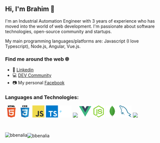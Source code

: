 ## Hi, I'm Brahim 👋

I'm an Industrial Automation Engineer with 3 years of experience who has moved into the world of web development. I'm passionate about software technologies, open-source community and startups.

My main programming languages/platforms are: Javascript (I love Typescript), Node.js, Angular, Vue.js.

### Find me around the web 🌐

- 💼 [Linkedin](https://es.linkedin.com/in/brahim-benalia)
- ‍💻 [DEV Community](https://dev.to/bbenalia)
- 📷 My personal [Facebook](https://www.facebook.com/abraham.ben.184)

<h3 align="left">Languages and Technologies:</h3>
<p align="left">
   <img src="https://raw.githubusercontent.com/devicons/devicon/master/icons/html5/html5-original-wordmark.svg" alt="html5" width="40" height="40" title="html5"/> 
   <img src="https://raw.githubusercontent.com/devicons/devicon/master/icons/css3/css3-original-wordmark.svg" alt="css3" width="40" height="40" title="css3"/>  
   <img src="https://raw.githubusercontent.com/devicons/devicon/master/icons/javascript/javascript-original.svg" alt="javascript" width="40" height="40" title ="javascript"/> 
   <img src="https://raw.githubusercontent.com/devicons/devicon/master/icons/typescript/typescript-original.svg" width="40" height="40" alt="typescript" title="typescript" />
   <img src="https://raw.githubusercontent.com/devicons/devicon/master/icons/tailwindcss/tailwindcss-original-wordmark.svg" width="40" alt="Tailwindcss" title="Tailwindcss"/>
   <img src="https://cdn.jsdelivr.net/gh/devicons/devicon/icons/angularjs/angularjs-original.svg" />
   <img src="https://raw.githubusercontent.com/devicons/devicon/master/icons/vuejs/vuejs-original.svg" alt="vuejs" width="40" height="40" title="vuejs"/>
   <img src="https://raw.githubusercontent.com/devicons/devicon/master/icons/nodejs/nodejs-plain.svg" width="40" alt="Node.js" title="NodeJS"/>
   <img src="https://raw.githubusercontent.com/devicons/devicon/master/icons/mongodb/mongodb-original.svg" width="40" alt="MongoDB" title="MongoDB"/>
   <img src="https://raw.githubusercontent.com/devicons/devicon/master/icons/mysql/mysql-original.svg" width="40" alt="MySQL"  title="MySQL"/>
   <img src="https://cdn.jsdelivr.net/gh/devicons/devicon/icons/amazonwebservices/amazonwebservices-original-wordmark.svg" />
</p>
 
</br>
<p><img align="left" src="https://github-readme-stats.vercel.app/api/top-langs?username=bbenalia&show_icons=true&locale=en&layout=compact" alt="bbenalia" /><img align="center" src="https://github-readme-stats.vercel.app/api?username=bbenalia&show_icons=true&locale=en" alt="bbenalia" /></p>
